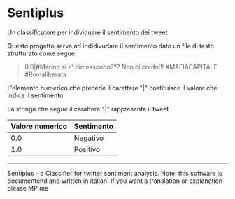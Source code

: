 # Sentiplus 
Un classificatore per individuare il sentimento dei tweet 


Questo progetto serve ad indidivudare il sentimento dato un file di testo strutturato come segue:

> 0.0|#Marino si e' dimessoooo??? Non ci credo!!!   #MAFIACAPITALE  #Romaliberata

L'elemento numerico che precede il carattere "|" costituisce il valore che indica il sentimento

La stringa che segue il carattere "|" rappresenta il tweet

Valore numerico | Sentimento
------------ | -------------
0.0 | Negativo
1.0 | Positivo


---
Sentiplus - a Classifier for twitter sentiment analysis.
Note: this software is documentend and written in italian. 
If you want a translation or explanation please MP me

